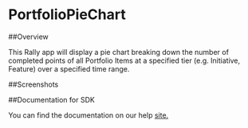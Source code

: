 PortfolioPieChart
=========================

##Overview

This Rally app will display a pie chart breaking down the number of completed points of all Portfolio Items at a specified tier (e.g. Initiative, Feature) over a specified time range.

##Screenshots



##Documentation for SDK

You can find the documentation on our help [site.](https://help.rallydev.com/apps/2.0/doc/)
